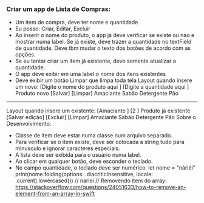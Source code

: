 ### Criar um app de Lista de Compras:

- Um item de compra, deve ter nome e quantidade
- Eu posso: Criar, Editar, Excluir
- Ao inserir o nome do produto, o app já deve verificar se existe ou nao e mostrar numa label. Se já existe, deve trazer a quantidade no textField de quantidade.
  Deve tbm mudar o texto dos botões de acordo com as opções.
- Se eu tentar criar um item já existente, devo somente atualizar a quantidade.
- O app deve exibir em uma label o nome dos itens existentes
- Deve exibir um botão Limpar que limpa toda tela
Layout quando insere um novo:
[Digite o nome do produto aqui     ]
[Digite a quantidade aqui          ]
Produto novo
[Salvar] [Limpar]
Amaciante
Sabão
Detergente
Pão
---------------------------------------
Layout quando insere um existente:
[Amaciante     ]
[2             ]
Produto já existente
[Salvar edição] [Excluir] [Limpar]
Amaciante
Sabão
Detergente
Pão
Sobre o Desenvolvimento:
- Classe de item deve estar numa classe num arquivo separado.
- Para verificar se o item existe, deve ser colocada a string tudo para minusculo e ignorar caracteres especiais.
- A lista deve ser exibida para o usuário numa label.
- Ao clicar em qualquer botão, deve esconder o teclado.
- No campo quantidade, o teclado deve ser numérico.
let nome = "nárléi"
print(nome.folding(options: .diacriticInsensitive, locale: .current).lowercased()) // narlei
// Removendo item do array:
https://stackoverflow.com/questions/24051633/how-to-remove-an-element-from-an-array-in-swift
